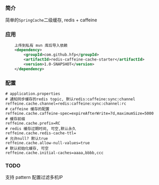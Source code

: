 ### 简介

简单的`SpringCache`二级缓存, redis + caffeine


### 应用

```xml
    上传到私有 mvn 库后导入依赖
    <dependency>
        <groupId>com.github.hfp</groupId>
        <artifactId>redis-caffeine-cache-starter</artifactId>
        <version>1.0-SNAPSHOT</version>
    </dependency>

```

### 配置

```properties
# application.properties
# 通知同步缓存的redis topic, 默认redis:caffeine:sync:channel
reffeine.cache.channel=redis:caffeine:sync:channel:rc
# caffeine 缓存的配置
reffeine.cache.caffeine-spec=expireAfterWrite=7d,maximumSize=5000
# 缓存前缀
reffeine.cache.prefix=RC
# redis 缓存过期时间, 可空,默认永久
reffeine.cache.redis-cache-ttl=
# 允许null? 默认true
reffeine.cache.allow-null-values=true
# 默认初始化缓存, 可空
reffeine.cache.initial-caches=aaaa,bbbb,ccc
```

### TODO

支持 pattern 配置过滤多机IP